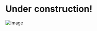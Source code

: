 # Under construction!

![]()![image](https://github.com/user-attachments/assets/819e629e-66c3-427e-83d7-1fea2f7f9d41)

